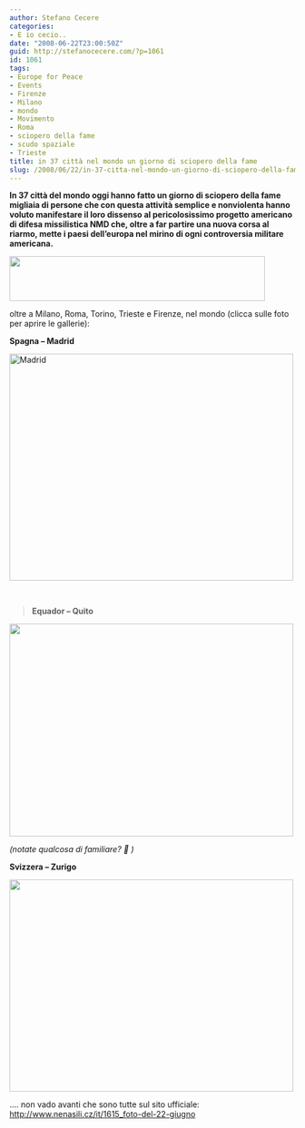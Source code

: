 ```yaml
---
author: Stefano Cecere
categories:
- E io cecio..
date: "2008-06-22T23:00:50Z"
guid: http://stefanocecere.com/?p=1061
id: 1061
tags:
- Europe for Peace
- Events
- Firenze
- Milano
- mondo
- Movimento
- Roma
- sciopero della fame
- scudo spaziale
- Trieste
title: in 37 città nel mondo un giorno di sciopero della fame
slug: /2008/06/22/in-37-citta-nel-mondo-un-giorno-di-sciopero-della-fame/
---
```


<strong style="font-weight: bold">In 37 città del mondo oggi hanno fatto un giorno di sciopero della fame migliaia di persone che con questa attività semplice e nonviolenta hanno voluto manifestare il loro dissenso al pericolosissimo progetto americano di difesa missilistica NMD che, oltre a far partire una nuova corsa al riarmo, mette i paesi dell&#8217;europa nel mirino di ogni controversia militare americana.</strong>

[<img class="size-full wp-image-1062" title="sciopero_citta" src="http://stefanocecere.com/wp-content/uploads/sites/3/2008/06/sciopero_citta.jpg" alt="" width="450" height="79" />](http://stefanocecere.com/wp-content/uploads/sites/3/2008/06/sciopero_citta.jpg)

oltre a Milano, Roma, Torino, Trieste e Firenze, nel mondo (clicca sulle foto per aprire le gallerie):

**Spagna &#8211; Madrid**

<a href="http://picasaweb.google.com/montserrat.prieto/MADRIDNOALABASEUSAENLARCHECA2" target="_blank"><img class="alignnone" src="http://lh5.ggpht.com/montserrat.prieto/SF626f0NfQI/AAAAAAAADHQ/M3fzGgCOAN8/080622%20Madrid_No%20Escudo%20%2810%29.JPG?imgmax=720" alt="Madrid" width="500" height="400" /></a>

 

> **Equador &#8211; Quito**

<span style="color: #0000ee;text-decoration: underline"><a href="http://stefanocecere.com/wp-content/uploads/sites/3/2008/06/22_giugno_sciopero_fame_quito.jpg"></a><a href="http://picasaweb.google.com/Eugeniaquez1974/CAMP_MUNDIAL_NO_RADAR_CHEQUIA_22J" target="_blank"><img class="alignnone size-full wp-image-1063" title="22_giugno_sciopero_fame_quito" src="http://stefanocecere.com/wp-content/uploads/sites/3/2008/06/22_giugno_sciopero_fame_quito.jpg" alt="" width="500" height="375" srcset="http://stefanocecere.com/wp-content/uploads/sites/3/2008/06/22_giugno_sciopero_fame_quito.jpg 600w, http://stefanocecere.com/wp-content/uploads/sites/3/2008/06/22_giugno_sciopero_fame_quito-300x225.jpg 300w" sizes="(max-width: 500px) 100vw, 500px" /></a></span>

_(notate qualcosa di familiare? 🙂 )_

**Svizzera &#8211; Zurigo**

[<img class="alignnone size-full wp-image-1064" title="22-juni-009-zurico" src="http://stefanocecere.com/wp-content/uploads/sites/3/2008/06/22-juni-009-zurico.jpg" alt="" width="500" height="374" srcset="http://stefanocecere.com/wp-content/uploads/sites/3/2008/06/22-juni-009-zurico.jpg 778w, http://stefanocecere.com/wp-content/uploads/sites/3/2008/06/22-juni-009-zurico-300x225.jpg 300w" sizes="(max-width: 500px) 100vw, 500px" />](http://stefanocecere.com/wp-content/uploads/sites/3/2008/06/22-juni-009-zurico.jpg)

&#8230;. non vado avanti che sono tutte sul sito ufficiale: <http://www.nenasili.cz/it/1615_foto-del-22-giugno>